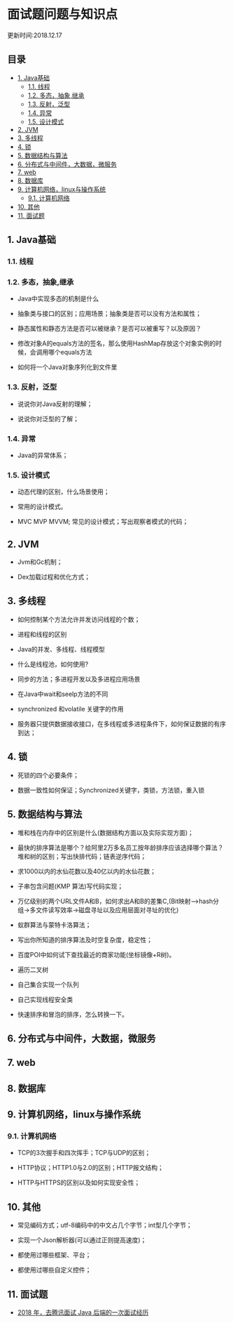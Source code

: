 面试题问题与知识点
===
更新时间:2018.12.17


目录
---
<!-- TOC depthFrom:2 updateOnSave:true -->

- [1. Java基础](#1-java基础)
    - [1.1. 线程](#11-线程)
    - [1.2. 多态，抽象,继承](#12-多态抽象继承)
    - [1.3. 反射，泛型](#13-反射泛型)
    - [1.4. 异常](#14-异常)
    - [1.5. 设计模式](#15-设计模式)
- [2. JVM](#2-jvm)
- [3. 多线程](#3-多线程)
- [4. 锁](#4-锁)
- [5. 数据结构与算法](#5-数据结构与算法)
- [6. 分布式与中间件，大数据，微服务](#6-分布式与中间件大数据微服务)
- [7. web](#7-web)
- [8. 数据库](#8-数据库)
- [9. 计算机网络，linux与操作系统](#9-计算机网络linux与操作系统)
    - [9.1. 计算机网络](#91-计算机网络)
- [10. 其他](#10-其他)
- [11. 面试题](#11-面试题)

<!-- /TOC -->


## 1. Java基础

### 1.1. 线程

### 1.2. 多态，抽象,继承

* Java中实现多态的机制是什么

* 抽象类与接口的区别；应用场景；抽象类是否可以没有方法和属性；

* 静态属性和静态方法是否可以被继承？是否可以被重写？以及原因？

* 修改对象A的equals方法的签名，那么使用HashMap存放这个对象实例的时候，会调用哪个equals方法

* 如何将一个Java对象序列化到文件里

### 1.3. 反射，泛型

* 说说你对Java反射的理解；

* 说说你对泛型的了解；
 
### 1.4. 异常

* Java的异常体系；

### 1.5. 设计模式

* 动态代理的区别，什么场景使用；

* 常用的设计模式。

* MVC MVP MVVM; 常见的设计模式；写出观察者模式的代码；

## 2. JVM

* Jvm和Gc机制；

* Dex加载过程和优化方式；
  
## 3. 多线程

* 如何控制某个方法允许并发访问线程的个数；

* 进程和线程的区别

* Java的并发、多线程、线程模型

* 什么是线程池，如何使用?

* 同步的方法；多进程开发以及多进程应用场景

* 在Java中wait和seelp方法的不同

* synchronized 和volatile 关键字的作用

* 服务器只提供数据接收接口，在多线程或多进程条件下，如何保证数据的有序到达；

## 4. 锁

* 死锁的四个必要条件；

* 数据一致性如何保证；Synchronized关键字，类锁，方法锁，重入锁

## 5. 数据结构与算法


* 堆和栈在内存中的区别是什么(数据结构方面以及实际实现方面)；

* 最快的排序算法是哪个？给阿里2万多名员工按年龄排序应该选择哪个算法？堆和树的区别；写出快排代码；链表逆序代码；

* 求1000以内的水仙花数以及40亿以内的水仙花数；

* 子串包含问题(KMP 算法)写代码实现；

* 万亿级别的两个URL文件A和B，如何求出A和B的差集C,(Bit映射-->hash分组->多文件读写效率->磁盘寻址以及应用层面对寻址的优化)

* 蚁群算法与蒙特卡洛算法；

* 写出你所知道的排序算法及时空复杂度，稳定性；

* 百度POI中如何试下查找最近的商家功能(坐标镜像+R树)。

* 遍历二叉树

* 自己集合实现一个队列

* 自己实现线程安全类

* 快速排序和冒泡的排序，怎么转换一下。


## 6. 分布式与中间件，大数据，微服务

## 7. web

## 8. 数据库

## 9. 计算机网络，linux与操作系统

### 9.1. 计算机网络

* TCP的3次握手和四次挥手；TCP与UDP的区别；

* HTTP协议；HTTP1.0与2.0的区别；HTTP报文结构；

* HTTP与HTTPS的区别以及如何实现安全性；

## 10. 其他

* 常见编码方式；utf-8编码中的中文占几个字节；int型几个字节；

* 实现一个Json解析器(可以通过正则提高速度)；

* 都使用过哪些框架、平台；

* 都使用过哪些自定义控件；

## 11. 面试题

* [2018 年，去腾讯面试 Java 后端的一次面试经历](https://blog.csdn.net/hang1995/article/details/79782826)